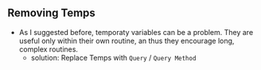 ## Removing Temps

+ As I suggested before, temporaty variables can be a problem. They are useful only within their own routine, an thus they encourage long, complex routines.
    + solution: Replace Temps with `Query` / `Query Method`
